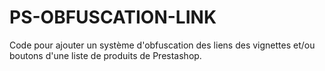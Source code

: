 # PS-OBFUSCATION-LINK
Code pour ajouter un système d'obfuscation des liens des vignettes et/ou boutons d'une liste de produits de Prestashop.

